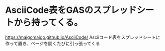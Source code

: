 # AsciiCode表をGASのスプレッドシートから持ってくる。  
https://maigomaigo.github.io/AsciiCode/
Asciiコード表をスプレッドシートに作って置き、ページを開くたびに引っ張ってくる  
